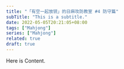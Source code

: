 ```yaml
---
title: "「有空一起放铳」的日麻攻防教室 #4 防守篇"
subTitle: "This is a subtitle."
date: 2022-05-05T20:21:05+08:00
tags: ["Mahjong"]
series: ["Mahjong"]
related: true
draft: true
---
```


Here is Content.
